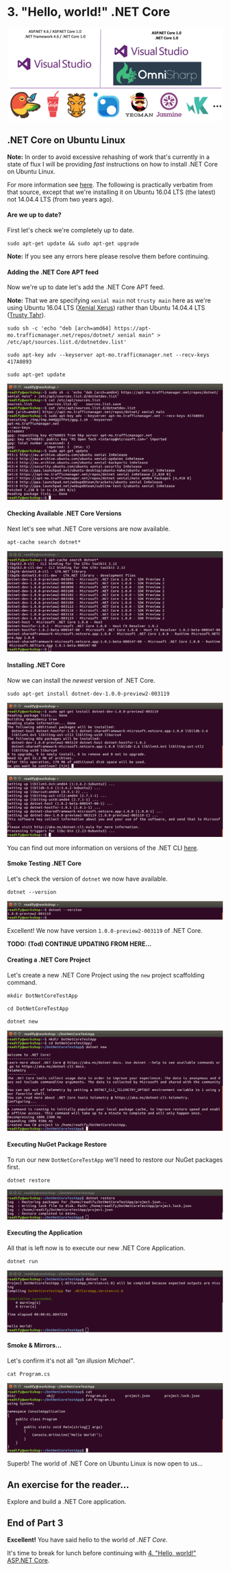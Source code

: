 # 3. "Hello, world!" .NET Core

![1-dotnet-core-dev-stack](Part3/1-dotnet-core-dev-stack.png)

## .NET Core on Ubuntu Linux

__Note:__ In order to avoid excessive rehashing of work that's currently in a state of flux I will be providing _fast_ instructions on how to install .NET Core on Ubuntu Linux.

For more information see [here](https://www.microsoft.com/net/core#ubuntu). The following is practically verbatim from that source, except that we're installing it on Ubuntu 16.04 LTS (the latest) not 14.04.4 LTS (from two years ago).

#### Are we up to date?

First let's check we're completely up to date.

```
sudo apt-get update && sudo apt-get upgrade
```

__Note:__ If you see any errors here please resolve them before continuing.

#### Adding the .NET Core APT feed

Now we're up to date let's add the .NET Core APT feed.

__Note:__ That we are specifying `xenial main` not `trusty main` here as we're using Ubuntu 16.04 LTS ([Xenial Xerus](https://wiki.ubuntu.com/XenialXerus/ReleaseNotes)) rather than Ubuntu 14.04.4 LTS ([Trusty Tahr](https://wiki.ubuntu.com/TrustyTahr/ReleaseNotes)).

```
sudo sh -c 'echo "deb [arch=amd64] https://apt-mo.trafficmanager.net/repos/dotnet/ xenial main" > /etc/apt/sources.list.d/dotnetdev.list'
```

```
sudo apt-key adv --keyserver apt-mo.trafficmanager.net --recv-keys 417A0893
```

```
sudo apt-get update
```

![2-add-dotnet-core-apt-feed](Part3/2-add-dotnet-core-apt-feed.png)

#### Checking Available .NET Core Versions

Next let's see what .NET Core versions are now available.

```
apt-cache search dotnet*
```

![3-list-dotnet-core-versions](Part3/3-list-dotnet-core-versions.png)

#### Installing .NET Core

Now we can install the _newest_ version of .NET Core.

```
sudo apt-get install dotnet-dev-1.0.0-preview2-003119
```

![4-install-latest-dotnet-core-1](Part3/4-install-latest-dotnet-core-1.png)

![5-install-latest-dotnet-core-2](Part3/5-install-latest-dotnet-core-2.png)

You can find out more information on versions of the .NET CLI [here](https://github.com/dotnet/cli).

#### Smoke Testing .NET Core

Let's check the version of `dotnet` we now have available.

```
dotnet --version
```

![6-checking-dotnet-core-version](Part3/6-checking-dotnet-core-version.png)

Excellent! We now have version `1.0.0-preview2-003119` of .NET Core.

__TODO: (Tod) CONTINUE UPDATING FROM HERE...__

#### Creating a .NET Core Project

Let's create a new .NET Core Project using the `new` project scaffolding command.

```
mkdir DotNetCoreTestApp
```

```
cd DotNetCoreTestApp
```

```
dotnet new
```

![7-dotnet-new-project](Part3/7-dotnet-new-project.png)

#### Executing NuGet Package Restore

To run our new `DotNetCoreTestApp` we'll need to restore our NuGet packages first.

```
dotnet restore
```

![8-dotnet-restore](Part3/8-dotnet-restore.png)

#### Executing the Application

All that is left now is to execute our new .NET Core Application.

```
dotnet run
```

![9-dotnet-run](Part3/9-dotnet-run.png)

#### Smoke & Mirrors...

Let's confirm it's not all _"an illusion Michael"_.

```
cat Program.cs
```

![10-view-source](Part3/10-view-source.png)

Superb! The world of .NET Core on Ubuntu Linux is now open to us...

## An exercise for the reader...

Explore and build a .NET Core application.

## End of Part 3

__Excellent!__ You have said hello to the world of _.NET Core_.

It's time to break for lunch before continuing with [4. "Hello, world!" ASP.NET Core](Part4.md).
